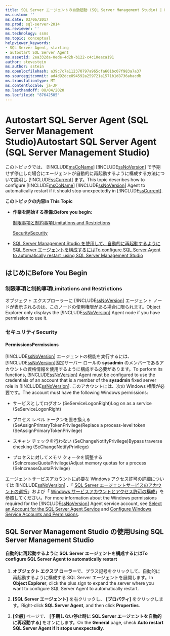 ```yaml
---
title: SQL Server エージェントの自動起動 (SQL Server Management Studio) | Microsoft Docs
ms.custom: ''
ms.date: 03/06/2017
ms.prod: sql-server-2014
ms.reviewer: ''
ms.technology: ssms
ms.topic: conceptual
helpviewer_keywords:
- SQL Server Agent, starting
- autostart SQL Server Agent
ms.assetid: 2ea332da-0ede-4d2b-b122-c4c10eaca191
author: stevestein
ms.author: sstein
ms.openlocfilehash: a39c7c7a112370797a965cfa601bc07f983a7a37
ms.sourcegitcommit: ad4d92dce894592a259721a1571b1d8736abacdb
ms.translationtype: MT
ms.contentlocale: ja-JP
ms.lasthandoff: 08/04/2020
ms.locfileid: "87642505"
---
```

# <a name="autostart-sql-server-agent-sql-server-management-studio"></a><span data-ttu-id="56d51-102">Autostart SQL Server Agent (SQL Server Management Studio)</span><span class="sxs-lookup"><span data-stu-id="56d51-102">Autostart SQL Server Agent (SQL Server Management Studio)</span></span>
  <span data-ttu-id="56d51-103">このトピックでは、 [!INCLUDE[msCoName](../../includes/msconame-md.md)] [!INCLUDE[ssNoVersion](../../includes/ssnoversion-md.md)] で予期せず停止した場合にエージェントが自動的に再起動するように構成する方法について説明し [!INCLUDE[ssCurrent](../../includes/sscurrent-md.md)] ます。</span><span class="sxs-lookup"><span data-stu-id="56d51-103">This topic describes how to configure [!INCLUDE[msCoName](../../includes/msconame-md.md)] [!INCLUDE[ssNoVersion](../../includes/ssnoversion-md.md)] Agent to automatically restart if it should stop unexpectedly in [!INCLUDE[ssCurrent](../../includes/sscurrent-md.md)].</span></span>  
  
 <span data-ttu-id="56d51-104">**このトピックの内容**</span><span class="sxs-lookup"><span data-stu-id="56d51-104">**In This Topic**</span></span>  
  
-   <span data-ttu-id="56d51-105">**作業を開始する準備:**</span><span class="sxs-lookup"><span data-stu-id="56d51-105">**Before you begin:**</span></span>  
  
     [<span data-ttu-id="56d51-106">制限事項と制約事項</span><span class="sxs-lookup"><span data-stu-id="56d51-106">Limitations and Restrictions</span></span>](#Restrictions)  
  
     [<span data-ttu-id="56d51-107">Security</span><span class="sxs-lookup"><span data-stu-id="56d51-107">Security</span></span>](#Security)  
  
-   [<span data-ttu-id="56d51-108">SQL Server Management Studio を使用して、自動的に再起動するように SQL Server エージェントを構成するには</span><span class="sxs-lookup"><span data-stu-id="56d51-108">To configure SQL Server Agent to automatically restart, using SQL Server Management Studio</span></span>](#SSMSProcedure)  
  
##  <a name="before-you-begin"></a><a name="BeforeYouBegin"></a> <span data-ttu-id="56d51-109">はじめに</span><span class="sxs-lookup"><span data-stu-id="56d51-109">Before You Begin</span></span>  
  
###  <a name="limitations-and-restrictions"></a><a name="Restrictions"></a> <span data-ttu-id="56d51-110">制限事項と制約事項</span><span class="sxs-lookup"><span data-stu-id="56d51-110">Limitations and Restrictions</span></span>  
 <span data-ttu-id="56d51-111">オブジェクト エクスプローラーに [!INCLUDE[ssNoVersion](../../includes/ssnoversion-md.md)] エージェント ノードが表示されるのは、このノードの使用権限がある場合に限られます。</span><span class="sxs-lookup"><span data-stu-id="56d51-111">Object Explorer only displays the [!INCLUDE[ssNoVersion](../../includes/ssnoversion-md.md)] Agent node if you have permission to use it.</span></span>  
  
###  <a name="security"></a><a name="Security"></a> <span data-ttu-id="56d51-112">セキュリティ</span><span class="sxs-lookup"><span data-stu-id="56d51-112">Security</span></span>  
  
####  <a name="permissions"></a><a name="Permissions"></a> <span data-ttu-id="56d51-113">Permissions</span><span class="sxs-lookup"><span data-stu-id="56d51-113">Permissions</span></span>  
 <span data-ttu-id="56d51-114">[!INCLUDE[ssNoVersion](../../includes/ssnoversion-md.md)] エージェントの機能を実行するには、 [!INCLUDE[ssNoVersion](../../includes/ssnoversion-md.md)]固定サーバー ロールの **sysadmin** のメンバーであるアカウントの資格情報を使用するように構成する必要があります。</span><span class="sxs-lookup"><span data-stu-id="56d51-114">To perform its functions, [!INCLUDE[ssNoVersion](../../includes/ssnoversion-md.md)] Agent must be configured to use the credentials of an account that is a member of the **sysadmin** fixed server role in [!INCLUDE[ssNoVersion](../../includes/ssnoversion-md.md)].</span></span> <span data-ttu-id="56d51-115">このアカウントには、次の Windows 権限が必要です。</span><span class="sxs-lookup"><span data-stu-id="56d51-115">The account must have the following Windows permissions:</span></span>  
  
-   <span data-ttu-id="56d51-116">サービスとしてログオン (SeServiceLogonRight)</span><span class="sxs-lookup"><span data-stu-id="56d51-116">Log on as a service (SeServiceLogonRight)</span></span>  
  
-   <span data-ttu-id="56d51-117">プロセス レベル トークンを置き換える (SeAssignPrimaryTokenPrivilege)</span><span class="sxs-lookup"><span data-stu-id="56d51-117">Replace a process-level token (SeAssignPrimaryTokenPrivilege)</span></span>  
  
-   <span data-ttu-id="56d51-118">スキャン チェックを行わない (SeChangeNotifyPrivilege)</span><span class="sxs-lookup"><span data-stu-id="56d51-118">Bypass traverse checking (SeChangeNotifyPrivilege)</span></span>  
  
-   <span data-ttu-id="56d51-119">プロセスに対してメモリ クォータを調整する (SeIncreaseQuotaPrivilege)</span><span class="sxs-lookup"><span data-stu-id="56d51-119">Adjust memory quotas for a process (SeIncreaseQuotaPrivilege)</span></span>  
  
 <span data-ttu-id="56d51-120">エージェントサービスアカウントに必要な Windows アクセス許可の詳細については [!INCLUDE[ssNoVersion](../../includes/ssnoversion-md.md)] 、「 [SQL Server エージェントサービスのアカウントの選択](select-an-account-for-the-sql-server-agent-service.md)」および「 [Windows サービスアカウントとアクセス許可の構成](../../database-engine/configure-windows/configure-windows-service-accounts-and-permissions.md)」を参照してください。</span><span class="sxs-lookup"><span data-stu-id="56d51-120">For more information about the Windows permissions required for the [!INCLUDE[ssNoVersion](../../includes/ssnoversion-md.md)] Agent service account, see [Select an Account for the SQL Server Agent Service](select-an-account-for-the-sql-server-agent-service.md) and [Configure Windows Service Accounts and Permissions](../../database-engine/configure-windows/configure-windows-service-accounts-and-permissions.md).</span></span>  
  
##  <a name="using-sql-server-management-studio"></a><a name="SSMSProcedure"></a> <span data-ttu-id="56d51-121">SQL Server Management Studio の使用</span><span class="sxs-lookup"><span data-stu-id="56d51-121">Using SQL Server Management Studio</span></span>  
  
#### <a name="to-configure-sql-server-agent-to-automatically-restart"></a><span data-ttu-id="56d51-122">自動的に再起動するように SQL Server エージェントを構成するには</span><span class="sxs-lookup"><span data-stu-id="56d51-122">To configure SQL Server Agent to automatically restart</span></span>  
  
1.  <span data-ttu-id="56d51-123">**オブジェクト エクスプ ローラー**で、プラス記号をクリックして、自動的に再起動するように構成する SQL Server エージェントを展開します。</span><span class="sxs-lookup"><span data-stu-id="56d51-123">In **Object Explorer**, click the plus sign to expand the server where you want to configure SQL Server Agent to automatically restart.</span></span>  
  
2.  <span data-ttu-id="56d51-124">**[SQL Server エージェント]** を右クリックし、 **[プロパティ]** をクリックします。</span><span class="sxs-lookup"><span data-stu-id="56d51-124">Right-click **SQL Server Agent**, and then click **Properties**.</span></span>  
  
3.  <span data-ttu-id="56d51-125">**[全般]** ページで、 **[予期しない停止時に SQL Server エージェントを自動的に再起動する]** をオンにします。</span><span class="sxs-lookup"><span data-stu-id="56d51-125">On the **General** page, check **Auto restart SQL Server Agent if it stops unexpectedly**.</span></span>  
  
  
